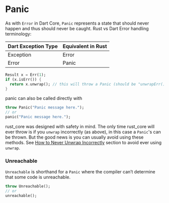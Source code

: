 # Panic
As with `Error` in Dart Core, `Panic` represents a state that should never happen and thus should never be caught.
Rust vs Dart Error handling terminology:

| Dart Exception Type | Equivalent in Rust |
|---------------------|--------------------|
| Exception           | Error              |
| Error               | Panic              |

```dart
Result x = Err(1);
if (x.isErr()) {
  return x.unwrap(); // this will throw a Panic (should be "unwrapErr()")
}
```
panic can also be called directly with
```dart
throw Panic("Panic message here.");
// or 
panic("Panic message here.");
```

rust_core was designed with safety in mind. The only time rust_core will ever throw is if you `unwrap` incorrectly (as 
above), in
this case a `Panic`'s can be thrown. But the good news is you can usually avoid using these
methods. See [How to Never Unwrap Incorrectly] section to avoid ever using `unwrap`.

### Unreachable

`Unreachable` is shorthand for a `Panic` where the compiler can’t determine that some code is unreachable.
```dart
throw Unreachable();
// or
unreachable();
```

[How to Never Unwrap Incorrectly]:https://github.com/mcmah309/rust_core/tree/master/lib/src/result#how-to-never-unwrap-incorrectly